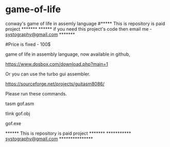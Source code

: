 # game-of-life
conway's game of life in assemly language
#***** This is repository is paid project *******
****** if you need this project's code then email me - systography@gmail.com *******

#Price is fixed - 100$

game of life in assembly language, now available in github,

https://www.dosbox.com/download.php?main=1

Or you can use the turbo gui assembler.

https://sourceforge.net/projects/guitasm8086/

Please run these commands.


tasm gof.asm

tlink gof.obj

gof.exe

****** This is repository is paid project *******
*********** systography@gmail.com ***************
